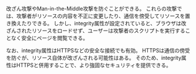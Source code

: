 改ざん攻撃やMan-in-the-Middle攻撃を防ぐことができる。
これらの攻撃では、攻撃者がリソースの内容を不正に変更したり、通信を傍受してリソースを置き換えたりできる。
しかし、integrity属性が設定されていると、ブラウザは改ざんされたリソースをロードせず、ユーザーは攻撃者のスクリプトを実行することなく安全にページを閲覧できる。

なお、integrity属性はHTTPSなどの安全な接続でも有効。
HTTPSは通信の傍受を防ぐが、リソース自体が改ざんされる可能性はある。
そのため、integrity属性はHTTPSと併用することで、より強固なセキュリティを提供できる。
